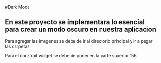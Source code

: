 #Dark Mode

## En este proyecto se implementara lo esencial para crear un modo oscuro en nuestra aplicacion

Para agregar las imagenes se debe de ir al directorio principal y ir a pegar las carpetas

Para el constrait widget se debe de poner en la parte superior 156